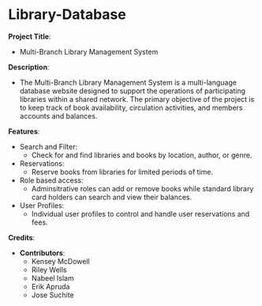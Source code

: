 # Library-Database

**Project Title**: 
   - Multi-Branch Library Management System
     
**Description**: 
   - The Multi-Branch Library Management System is a multi-language database website designed to support the operations of participating libraries within a shared network. The primary objective of the project is to keep track of book availability, circulation activities, and members accounts and balances.
     
**Features**:
   - Search and Filter:
        - Check for and find libraries and books by location, author, or genre.
   - Reservations:
        - Reserve books from libraries for limited periods of time.
   - Role based access:
        - Adminsitrative roles can add or remove books while standard library card holders can search and view their balances.
   - User Profiles:
        - Individual user profiles to control and handle user reservations and fees. 

**Credits**:
 - **Contributors**:
     - Kensey McDowell
     - Riley Wells
     - Nabeel Islam
     - Erik Apruda
     - Jose Suchite
